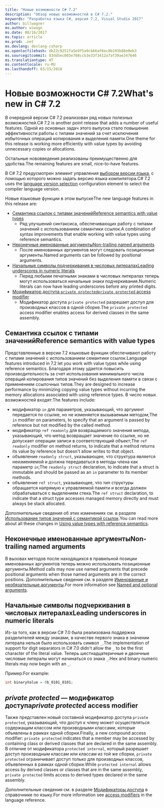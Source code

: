 ```yaml
---
title: "Новые возможности C# 7.2"
description: "Обзор новых возможностей в C# 7.2."
keywords: "Разработка языка C#, версия 7.2, Visual Studio 2017"
author: billwagner
ms.author: wiwagn
ms.date: 08/16/2017
ms.topic: article
ms.prod: .net
ms.devlang: devlang-csharp
ms.openlocfilehash: db22c9251fa5e9f5a9cb66af6ec8b193b88e0eb3
ms.sourcegitcommit: 83dd5ec003e788ccb3e33f3412a7af39ae347646
ms.translationtype: HT
ms.contentlocale: ru-RU
ms.lasthandoff: 03/15/2018
---
```

# <a name="whats-new-in-c-72"></a><span data-ttu-id="1e43a-104">Новые возможности C# 7.2</span><span class="sxs-lookup"><span data-stu-id="1e43a-104">What's new in C# 7.2</span></span>

<span data-ttu-id="1e43a-105">В очередной версии C# 7.2 реализован ряд новых полезных возможностей.</span><span class="sxs-lookup"><span data-stu-id="1e43a-105">C# 7.2 is another point release that adds a number of useful features.</span></span>
<span data-ttu-id="1e43a-106">Одной из основных задач этого выпуска стало повышение эффективности работы с типами значений за счет исключения избыточных операций копирования и выделения памяти.</span><span class="sxs-lookup"><span data-stu-id="1e43a-106">One theme for this release is working more efficiently with value types by avoiding unnecessary copies or allocations.</span></span> 

<span data-ttu-id="1e43a-107">Остальные нововведения реализованы преимущественно для удобства.</span><span class="sxs-lookup"><span data-stu-id="1e43a-107">The remaining features are small, nice-to-have features.</span></span>

<span data-ttu-id="1e43a-108">В C# 7.2 предусмотрен элемент управления [выбором версии языка](csharp-7-1.md#language-version-selection), с помощью которого можно задать версию языка компилятора.</span><span class="sxs-lookup"><span data-stu-id="1e43a-108">C# 7.2 uses the [language version selection](csharp-7-1.md#language-version-selection) configuration element to select the compiler language version.</span></span>

<span data-ttu-id="1e43a-109">Новые языковые функции в этом выпуске</span><span class="sxs-lookup"><span data-stu-id="1e43a-109">The new language features in this release are:</span></span>

* [<span data-ttu-id="1e43a-110">Семантика ссылок с типами значений</span><span class="sxs-lookup"><span data-stu-id="1e43a-110">Reference semantics with value types</span></span>](#reference-semantics-with-value-types)
  - <span data-ttu-id="1e43a-111">Ряд улучшений синтаксиса, обеспечивающих работу с типами значений с использованием семантики ссылок.</span><span class="sxs-lookup"><span data-stu-id="1e43a-111">A combination of syntax improvements that enable working with value types using reference semantics.</span></span>
* [<span data-ttu-id="1e43a-112">Неконечные именованные аргументы</span><span class="sxs-lookup"><span data-stu-id="1e43a-112">Non-trailing named arguments</span></span>](#non-trailing-named-arguments)
  - <span data-ttu-id="1e43a-113">После именованных аргументов могут следовать позиционные аргументы.</span><span class="sxs-lookup"><span data-stu-id="1e43a-113">Named arguments can be followed by positional arguments.</span></span>
* [<span data-ttu-id="1e43a-114">Начальные символы подчеркивания в числовых литералах</span><span class="sxs-lookup"><span data-stu-id="1e43a-114">Leading underscores in numeric literals</span></span>](#leading-underscores-in-numeric-literals)
  - <span data-ttu-id="1e43a-115">Перед любыми печатными знаками в числовых литералах теперь могут использоваться начальные знаки подчеркивания.</span><span class="sxs-lookup"><span data-stu-id="1e43a-115">Numeric literals can now have leading underscores before any printed digits.</span></span>
* [<span data-ttu-id="1e43a-116">Модификатор доступа `private protected`</span><span class="sxs-lookup"><span data-stu-id="1e43a-116">`private protected` access modifier</span></span>](#private-protected-access-modifier)
  - <span data-ttu-id="1e43a-117">Модификатор доступа `private protected` разрешает доступ для производных классов в одной сборке.</span><span class="sxs-lookup"><span data-stu-id="1e43a-117">The `private protected` access modifier enables access for derived classes in the same assembly.</span></span>

## <a name="reference-semantics-with-value-types"></a><span data-ttu-id="1e43a-118">Семантика ссылок с типами значений</span><span class="sxs-lookup"><span data-stu-id="1e43a-118">Reference semantics with value types</span></span>

<span data-ttu-id="1e43a-119">Представленные в версии 7.2 языковые функции обеспечивают работу с типами значений с использованием семантики ссылок.</span><span class="sxs-lookup"><span data-stu-id="1e43a-119">Language features introduced in 7.2 let you work with value types while using reference semantics.</span></span> <span data-ttu-id="1e43a-120">Благодаря этому удается повысить производительность за счет использования минимального числа операций копирования типов значений без выделения памяти в связи с применением ссылочных типов.</span><span class="sxs-lookup"><span data-stu-id="1e43a-120">They are designed to increase performance by minimizing copying value types without incurring the memory allocations associated with using reference types.</span></span> <span data-ttu-id="1e43a-121">В число новых возможностей входят:</span><span class="sxs-lookup"><span data-stu-id="1e43a-121">The features include:</span></span>

 - <span data-ttu-id="1e43a-122">модификатор `in` для параметров, указывающий, что аргумент передается по ссылке, но не изменяется вызываемым методом;</span><span class="sxs-lookup"><span data-stu-id="1e43a-122">The `in` modifier on parameters, to specify that an argument is passed by reference but not modified by the called method.</span></span>
 - <span data-ttu-id="1e43a-123">модификатор `ref readonly` для возвращаемого значения метода, указывающий, что метод возвращает значение по ссылке, но не допускает операции записи в соответствующий объект;</span><span class="sxs-lookup"><span data-stu-id="1e43a-123">The `ref readonly` modifier on method returns, to indicate that a method returns its value by reference but doesn't allow writes to that object.</span></span>
 - <span data-ttu-id="1e43a-124">объявление `readonly struct`, указывающее, что структура является неизменяемой и должна передаваться в методы члена как параметр `in`;</span><span class="sxs-lookup"><span data-stu-id="1e43a-124">The `readonly struct` declaration, to indicate that a struct is immutable and should be passed as an `in` parameter to its member methods.</span></span>
 - <span data-ttu-id="1e43a-125">объявление `ref struct`, указывающее, что тип структуры обращается напрямую к управляемой памяти и всегда должен обрабатываться с выделением стека.</span><span class="sxs-lookup"><span data-stu-id="1e43a-125">The `ref struct` declaration, to indicate that a struct type accesses managed memory directly and must always be stack allocated.</span></span>

<span data-ttu-id="1e43a-126">Дополнительные сведения об этих изменениях см. в разделе [Использование типов значений с семантикой ссылок](../reference-semantics-with-value-types.md).</span><span class="sxs-lookup"><span data-stu-id="1e43a-126">You can read more about all these changes in [Using value types with reference semantics](../reference-semantics-with-value-types.md).</span></span>

## <a name="non-trailing-named-arguments"></a><span data-ttu-id="1e43a-127">Неконечные именованные аргументы</span><span class="sxs-lookup"><span data-stu-id="1e43a-127">Non-trailing named arguments</span></span>

<span data-ttu-id="1e43a-128">В вызовах методов после находящихся в правильной позиции именованных аргументов теперь можно использовать позиционные аргументы.</span><span class="sxs-lookup"><span data-stu-id="1e43a-128">Method calls may now use named arguments that precede positional arguments when those named arguments are in the correct positions.</span></span> <span data-ttu-id="1e43a-129">Дополнительные сведения см. в разделе [Именованные и необязательные аргументы](../programming-guide/classes-and-structs/named-and-optional-arguments.md).</span><span class="sxs-lookup"><span data-stu-id="1e43a-129">For more information see [Named and optional arguments](../programming-guide/classes-and-structs/named-and-optional-arguments.md).</span></span>

## <a name="leading-underscores-in-numeric-literals"></a><span data-ttu-id="1e43a-130">Начальные символы подчеркивания в числовых литералах</span><span class="sxs-lookup"><span data-stu-id="1e43a-130">Leading underscores in numeric literals</span></span>

<span data-ttu-id="1e43a-131">Из-за того, как в версии C# 7.0 была реализована поддержка разделителей между знаками, в качестве первого знака в значении литерала нельзя было использовать символ `_`.</span><span class="sxs-lookup"><span data-stu-id="1e43a-131">The implementation of support for digit separators in C# 7.0 didn't allow the `_` to be the first character of the literal value.</span></span> <span data-ttu-id="1e43a-132">Теперь шестнадцатеричные и двоичные числовые литералы могут начинаться со знака `_`.</span><span class="sxs-lookup"><span data-stu-id="1e43a-132">Hex and binary numeric literals may now begin with an `_`.</span></span> 

<span data-ttu-id="1e43a-133">Пример:</span><span class="sxs-lookup"><span data-stu-id="1e43a-133">For example:</span></span>

```csharp
int binaryValue = 0b_0101_0101;
```

## <a name="private-protected-access-modifier"></a><span data-ttu-id="1e43a-134">_private protected_ — модификатор доступа</span><span class="sxs-lookup"><span data-stu-id="1e43a-134">_private protected_ access modifier</span></span>

<span data-ttu-id="1e43a-135">Также представлен новый составной модификатор доступа `private protected`, указывающий, что доступ к члену может осуществляться содержащим классом или производными классами, которые объявлены в рамках одной сборки.</span><span class="sxs-lookup"><span data-stu-id="1e43a-135">Finally, a new compound access modifier: `private protected` indicates that a member may be accessed by containing class or derived classes that are declared in the same assembly.</span></span> <span data-ttu-id="1e43a-136">В отличие от модификатора `protected internal`, который разрешает доступ производным классам или классам из той же сборки, `private protected` ограничивает доступ только для производных классов, объявленных в рамках одной сборки.</span><span class="sxs-lookup"><span data-stu-id="1e43a-136">While `protected internal` allows access by derived classes or classes that are in the same assembly, `private protected` limits access to derived types declared in the same assembly.</span></span>

<span data-ttu-id="1e43a-137">Дополнительные сведения см. в разделе [Модификаторы доступа](../language-reference/keywords/access-modifiers.md) в справочнике по языку.</span><span class="sxs-lookup"><span data-stu-id="1e43a-137">For more information see [access modifiers](../language-reference/keywords/access-modifiers.md) in the language reference.</span></span>

